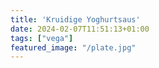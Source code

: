 ```yaml
---
title: 'Kruidige Yoghurtsaus'
date: 2024-02-07T11:51:13+01:00
tags: ["vega"]
featured_image: "/plate.jpg"
---
```


